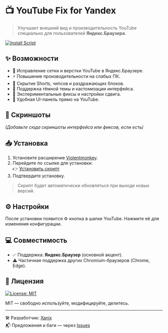 # 📺 YouTube Fix for Yandex

> Улучшает внешний вид и производительность YouTube специально для пользователей **Яндекс.Браузера**.

[![Install Script](https://img.shields.io/badge/Install-UserScript-blue?logo=javascript)](https://raw.githubusercontent.com/Xanixsl/YouTube-Fix-for-Yandex/main/youtube-fix-yandex.user.js)

## ✨ Возможности

- 📐 Исправление сетки и верстки YouTube в Яндекс.Браузере.
- ⚡ Повышение производительности на слабых ПК.
- 🧼 Скрытие Shorts, чипсов и раздражающих блоков.
- 🌙 Поддержка тёмной темы и кастомизации интерфейса.
- 🧪 Экспериментальные фиксы и настройки сдвига.
- 🔧 Удобная UI-панель прямо на YouTube.

## 📸 Скриншоты

*(Добавьте сюда скриншоты интерфейса или фиксов, если есть)*

## 📥 Установка

1. Установите расширение [Violentmonkey](https://violentmonkey.github.io/get-it/).
2. Перейдите по ссылке для установки:  
   👉 [Установить скрипт](https://raw.githubusercontent.com/Xanixsl/YouTube-Fix-for-Yandex/main/youtube-fix-yandex.user.js)
3. Подтвердите установку.

> Скрипт будет автоматически обновляться при выходе новых версий.

## ⚙️ Настройки

После установки появится ⚙️ кнопка в шапке YouTube. Нажмите её для изменения конфигурации.

## 💻 Совместимость

- ✅ Поддержка: **Яндекс.Браузер** (основной акцент).
- ⚠️ Частичная поддержка других Chromium-браузеров (Chrome, Edge).

## 📄 Лицензия
[![License: MIT](https://img.shields.io/badge/License-MIT-yellow.svg)](https://opensource.org/licenses/MIT)

MIT — свободно используйте, модифицируйте, делитесь.

---

🛠 Разработчик: [Xanix](https://github.com/Xanixsl)  
📬 Предложения и баги — через [Issues](https://github.com/Xanixsl/YouTube-Fix-for-Yandex/issues)
